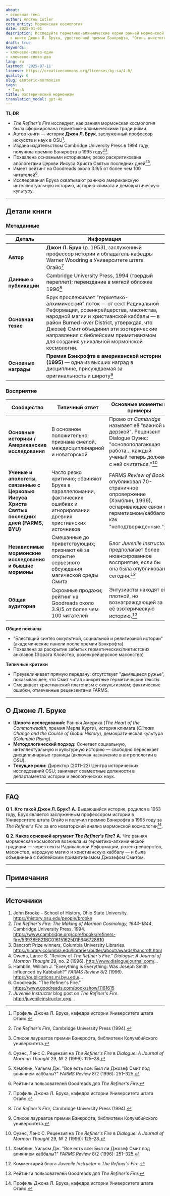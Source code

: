 ```yaml
---
about:
- основная-тема
author: Andrew Cutler
core_entity: Мормонская космология
date: 2025-01-01
description: Исследуйте герметико-алхимические корни ранней мормонской космологии
  в книге Джона Л. Брука, удостоенной премии Бэнкрофта, "Огонь очистителя".
draft: true
keywords:
- ключевое-слово-один
- ключевое-слово-два
lang: ru
lastmod: '2025-07-11'
license: https://creativecommons.org/licenses/by-sa/4.0/
quality: 6
slug: esoteric-mormonism
tags:
 - Tag-A
title: Эзотерический мормонизм
translation_model: gpt-4o
---
```


**TL;DR** <!-- ≤ 100 words, 3-7 bullets -->

- *The Refiner's Fire* исследует, как ранняя мормонская космология была сформирована герметико-алхимическими традициями.
- Автор книги — историк **Джон Л. Брук**, заслуженный профессор искусств и наук в OSU[^1].
- Издана издательством Cambridge University Press в 1994 году; получила премию Бэнкрофта в 1995 году[^2][^3].
- Похвалена основными историками; резко раскритикована апологетами Церкви Иисуса Христа Святых последних дней[^4][^5].
- Имеет рейтинг на Goodreads около 3.9/5 от более чем 100 читателей[^6].
- Исследования Брука охватывают раннюю американскую интеллектуальную историю, историю климата и демократическую культуру.

---

## Детали книги

### Метаданные

| Деталь               | Информация                                                                                                                                                    |
|----------------------|----------------------------------------------------------------------------------------------------------------------------------------------------------------|
| **Автор** | **Джон Л. Брук** (р. 1953), заслуженный профессор истории и обладатель кафедры Warner Woodring в Университете штата Огайо[^1] |
| **Данные о публикации** | Cambridge University Press, 1994 (твердый переплет); переиздание в мягкой обложке 1996[^2] |
| **Основная тезис** | Брук прослеживает "герметико-алхимический" поток — от сект Радикальной Реформации, розенкрейцерства, масонства, народной магии и христианской каббалы — в район Burned-over District, утверждая, что Джозеф Смит объединил эти эзотерические направления с библейским примитивизмом для создания уникальной мормонской космологии. |
| **Основные награды** | **Премия Бэнкрофта в американской истории (1995)** — одна из высших наград в дисциплине, присуждаемая за оригинальность и широту[^3] |

### Восприятие

| Сообщество | Типичный ответ | Основные моменты и примеры |
|-------------------------------------------|-------------------------------------------------------------------------------------------------------------------------------------------|------------------------------------------------------------------------------------------------------------------------------------|
| **Основные историки / Американские исследования** | В основном положительно; признана смелой, междисциплинарной и новаторской | Промо от *Cambridge* называет её "важной и дерзкой". Рецензент Dialogue Оуэнс: "основополагающая работа… каждый ученый теперь должен с ней считаться."[^4] |
| **Ученые и апологеты, связанные с Церковью Иисуса Христа Святых последних дней (FARMS, BYU)** | Часто резко критично; обвиняют Брука в параллеломании, фактических ошибках и игнорировании древних христианских источников | FARMS *Review of Books* опубликовал 70-страничное опровержение (Хэмблин, 1996), оспаривающее связи с герметизмом/каббалой как "неподтвержденные."[^5] |
| **Независимые мормонские исследования и бывшие мормоны** | Смешанные до приветствующих; признают её за открытие серьезного обсуждения магической среды Смита | Блог *Juvenile Instructor*: предполагает более нюансированное восприятие, если бы она была опубликована сегодня.[^7] |
| **Общая аудитория** | Скромные продажи; рейтинг на Goodreads около 3.9/5 от более чем 100 читателей | Энтузиасты находят её плотной, но вознаграждающей за её эзотерическую историю.[^6] |

**Общие похвалы**

- "Блестящий синтез оккультной, социальной и религиозной истории" (академические панели после премии Бэнкрофта) 
- Похвалена за раскрытие забытых герметических/пиетистских анклавов (Эфрата Клойстер, розенкрейцерское масонство) 

**Типичные критики**

- Преувеличивает прямую передачу: отсутствует "дымящееся ружье", показывающее, что Смит читал конкретные герметические тексты. 
- Смешивает христианский платонизм с оккультизмом; фактические ошибки, отмеченные рецензентами FARMS.

---

## О Джоне Л. Бруке

- **Широта исследований:** Ранняя Америка (*The Heart of the Commonwealth*, премия Мерла Курти), история климата (*Climate Change and the Course of Global History*), демократическая культура (*Columbia Rising*).  
- **Методологический подход:** Сочетает социальную, интеллектуальную и культурную историю — свободно пересекает дисциплинарные границы (включая назначение в антропологии в OSU).  
- **Текущие роли:** Директор (2011–22) Центра исторических исследований OSU; занимает совместные должности в департаментах истории и экологических наук.  

---

## FAQ

**Q 1. Кто такой Джон Л. Брук?** 
**A.** Выдающийся историк, родился в 1953 году, Брук является заслуженным профессором истории в Университете штата Огайо и получил премию Бэнкрофта в 1995 году за *The Refiner's Fire* за его новаторский анализ мормонской космологии[^1].

**Q 2. Каков основной аргумент *The Refiner's Fire*?** 
**A.** Что ранняя мормонская космология возникла из герметико-алхимической традиции — через секты Радикальной Реформации, розенкрейцерство, масонство, народную магию и христианскую каббалу — и была объединена с библейским примитивизмом Джозефом Смитом.

---

## Примечания

[^1]: Профиль Джона Л. Брука, кафедра истории Университета штата Огайо.   
[^2]: *The Refiner's Fire*, Cambridge University Press (1994).   
[^3]: Список лауреатов премии Бэнкрофта, библиотеки Колумбийского университета.   
[^4]: Оуэнс, Лэнс С. Рецензия на *The Refiner's Fire* в *Dialogue: A Journal of Mormon Thought* 29, № 2 (1996): 125–28.   
[^5]: Хэмблин, Уильям Дж. "Все есть все: Был ли Джозеф Смит под влиянием каббалы?" *FARMS Review* 8/2 (1996): 251–325.   
[^6]: Рейтинги пользователей Goodreads для *The Refiner's Fire*.   
[^7]: Комментарий блога *Juvenile Instructor* о *The Refiner's Fire*.   

---

## Источники

1. John Brooke – School of History, Ohio State University. https://history.osu.edu/people/brooke 
2. *The Refiner's Fire: The Making of Mormon Cosmology, 1644–1844*, Cambridge University Press, 1994. https://www.cambridge.org/core/books/refiners-fire/53936E821BC016151625D1F646728610 
3. Bancroft Prize winners, Columbia University Libraries. https://library.columbia.edu/libraries/butler/about/awards/bancroft.html 
4. Owens, Lance S. "Review of *The Refiner's Fire*." *Dialogue: A Journal of Mormon Thought* 29, no. 2 (1996). http://www.dialoguejournal.com/... 
5. Hamblin, William J. "Everything is Everything: Was Joseph Smith Influenced by Kabbalah?" *FARMS Review* 8/2 (1996). https://publications.mi.byu.edu/... 
6. Goodreads. "The Refiner's Fire." https://www.goodreads.com/book/show/1161615 
7. *Juvenile Instructor* blog post on *The Refiner's Fire*. http://juvenileinstructor.org/...